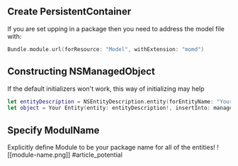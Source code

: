 ## Create PersistentContainer
If you are set upping in a package then you need to address the model file with:
```swift
Bundle.module.url(forResource: "Model", withExtension: "momd")
```
## Constructing NSManagedObject
If the default initializers won't work, this way of initializing may help
```swift
let entityDescription = NSEntityDescription.entity(forEntityName: "Your Entity", in: managedObjectContext)  
let object = Your Entity(entity: entityDescription!, insertInto: managedObjectContext)
```
## Specify ModulName
Explicitly define Module to be your package name for all of the entities!
![[module-name.png]]
#article_potential 